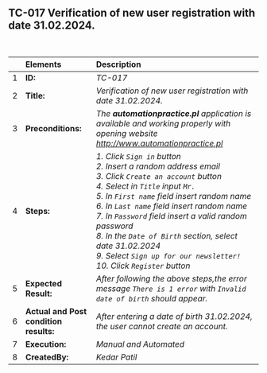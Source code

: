 ## TC-017 Verification of new user registration with date 31.02.2024.

<br>

|     | Elements             | Description                                                                                                                           |
| :-- | :------------------- | :------------------------------------------------------------------------------------------------------------------------------------ |
| 1   | **ID:**              | _TC-017_                                                                                                                              |
| 2   | **Title:**           | _Verification of new user registration with date 31.02.2024._                                                                                            |
| 3   | **Preconditions:**   | _The **automationpractice.pl** application is available and working properly with opening website http://www.automationpractice.pl_                                                         |
| 4   | **Steps:**           | _1. Click `Sign in` button <br> 2. Insert a random address email <br> 3. Click `Create an account` button <br> 4. Select in `Title` input `Mr.` <br> 5. In `First name` field insert random name <br> 6. In `Last name` field insert random name <br> 7. In `Password` field insert a valid random password <br> 8. In the `Date of Birth` section, select date 31.02.2024 <br> 9. Select `Sign up for our newsletter!` <br> 10. Click `Register` button_             |
| 5   | **Expected Result:** |  _After following the above steps,the error message `There is 1 error` with `Invalid date of birth` should appear._  |
| 6   | **Actual and Post condition results:** | _After entering a date of birth 31.02.2024, the user cannot create an account._                                                                  |
| 7   | **Execution:**       | _Manual and Automated_                                                                                                                |
| 8   | **CreatedBy:**       |_Kedar Patil_      |                                                                                                                                                                                                                                                                                                                                                                                                                      |                                                                                                                                                                                                                                                                                                                                                                                                                                     ||                                                                                                                                                                                                                                                                                                                                                                                                                                                                                                                |